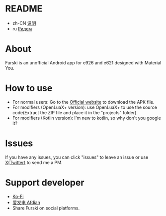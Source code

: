 # README
- zh-CN [说明](readme/README.zh_CN.md)
- ru [Ридем](readme/README.ru.md)

# About
Furski is an unofficial Android app for e926 and e621 designed with Material You.

# How to use
- For normal users: Go to the [Official website](https://pj.hooskai.top/furski/) to download the APK file.
- For modifiers (OpenLuaX+ version): use OpenLuaX+ to use the source code(Extract the ZIP file and place it in the "projects" folder).
- For modifiers (Kotlin version): I'm new to kotlin, so why don't you google it?

# Issues
If you have any issues, you can click "issues" to leave an issue or use [X(Twitter)](https://twitter.com/hhusky0314) to send me a PM.

# Support developer
- [Ko-Fi](https://ko-fi.com/hooskai)
- [爱发电 Afdian](https://afdian.net/a/hooskai)
- Share Furski on social platforms.
